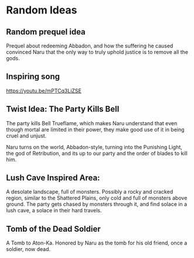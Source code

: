 # Random Ideas

## Random prequel idea
Prequel about redeeming Abbadon, and how the suffering he caused convinced Naru
that the only way to truly uphold justice is to remove all the gods.

## Inspiring song
https://youtu.be/mPTCq3LiZSE

## Twist Idea: The Party Kills Bell

The party kills Bell Trueflame, which makes Naru understand that even though
mortal are limited in their power, they make good use of it in being cruel and
unjust. 

Naru turns on the world, Abbadon-style, turning into the Punishing Light, the
god of Retribution, and its up to our party and the order of blades to kill him.

## Lush Cave Inspired Area:

A desolate landscape, full of monsters. Possibly a rocky and cracked region,
similar to the Shattered Plains, only cold and full of monsters above ground.
The party gets chased by monsters through it, and find solace in a lush cave,
a solace in their hard travels.

## Tomb of the Dead Soldier

A Tomb to Aton-Ka. Honored by Naru as the tomb for his old friend,
once a soldier, now dead.
